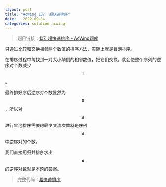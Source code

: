 ```yaml
---
layout: post
title: "AcWing 107. 超快速排序"
date:   2022-09-04
categories: solution acwing
---
```


> 题目链接：<a href="https://www.acwing.com/problem/content/109/" target="_blank">107. 超快速排序 - AcWing题库</a>

只通过比较和交换相邻两个数值的排序方法，实际上就是冒泡排序。

在排序过程中每找到一对大小颠倒的相邻数值，把它们交换，就会使整个序列的逆序对个数减少 $$1$$。

最终排好序后逆序对个数显然为 $$0$$，所以对 $$a$$ 进行冒泡排序需要的最少交流次数就是序列 $$a$$ 中逆序对的个数。

我们直接用归并排序求出 $$a$$ 的逆序对数就是本题的答案。

> 完整代码：<a href="https://gitee.com/lyccrius/oi/blob/master/AcWing/105/七夕祭.cpp" target="_blank">超快速排序</a>